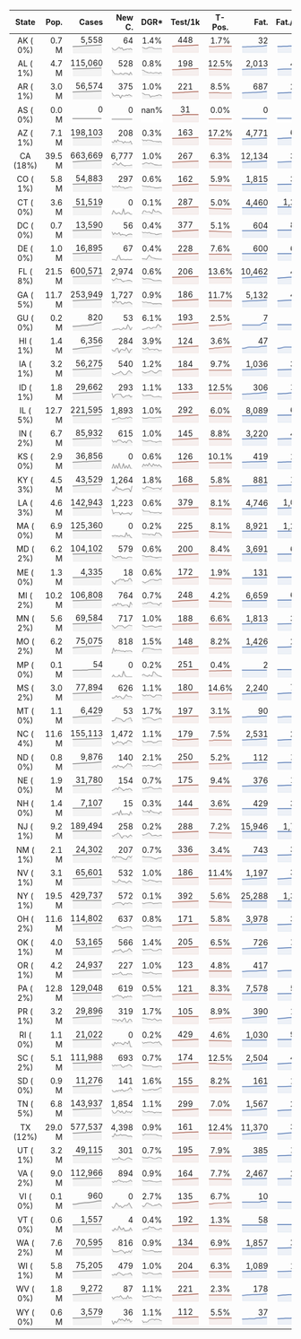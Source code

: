 
<!-- Building Table Time:  2020-08-24T13:43:39.493208 -->


| State | Pop. | Cases | New C. | DGR* | Test/1k | T-Pos. | Fat. | Fat./1M  | CFR* |  GF* | GF-14day | Dbl.Days | CDD |  
| :---: | ---: | ---: | ---: | :---: | :---: | :---: | ---: | ---:  | :---: |  :---: | :---: | :---: | ---: |  
| AK ( 0%)  | 0.7 M  | 5,558 <br><img src="/assets/images/covid/sparklines/AK_img_positive_20200824_1598291019.png"> | 64 <br><img src="/assets/images/covid/sparklines/AK_img_positiveIncrease_20200824_1598291019.png"> | 1.4% <br><img src="/assets/images/covid/sparklines/AK_img_dgr_4_20200824_1598291019.png"> | 448 <br><img src="/assets/images/covid/sparklines/AK_img_total_test_per_1k_20200824_1598291019.png"> | 1.7% <br><img src="/assets/images/covid/sparklines/AK_img_test_positivity_20200824_1598291019.png"> | 32 <br><img src="/assets/images/covid/sparklines/AK_img_death_20200824_1598291020.png"> | 44 <br><img src="/assets/images/covid/sparklines/AK_img_death_20200824_1598291020.png">  | 0.6% <br><img src="/assets/images/covid/sparklines/AK_img_cfr_4_20200824_1598291020.png"> |  0.9 <br><img src="/assets/images/covid/sparklines/AK_img_gfac_4_20200824_1598291020.png"> | 14.6 <br><img src="/assets/images/covid/sparklines/AK_img_gfac_14sum_20200824_1598291020.png"> | 50 <br><img src="/assets/images/covid/sparklines/AK_img_doubling_days_20200824_1598291020.png"> | 1   |  
| AL ( 1%)  | 4.7 M  | 115,060 <br><img src="/assets/images/covid/sparklines/AL_img_positive_20200824_1598291020.png"> | 528 <br><img src="/assets/images/covid/sparklines/AL_img_positiveIncrease_20200824_1598291021.png"> | 0.8% <br><img src="/assets/images/covid/sparklines/AL_img_dgr_4_20200824_1598291021.png"> | 198 <br><img src="/assets/images/covid/sparklines/AL_img_total_test_per_1k_20200824_1598291021.png"> | 12.5% <br><img src="/assets/images/covid/sparklines/AL_img_test_positivity_20200824_1598291021.png"> | 2,013 <br><img src="/assets/images/covid/sparklines/AL_img_death_20200824_1598291021.png"> | 433 <br><img src="/assets/images/covid/sparklines/AL_img_death_20200824_1598291021.png">  | 1.8% <br><img src="/assets/images/covid/sparklines/AL_img_cfr_4_20200824_1598291022.png"> |  1.7 <br><img src="/assets/images/covid/sparklines/AL_img_gfac_4_20200824_1598291021.png"> | 35.8 <br><img src="/assets/images/covid/sparklines/AL_img_gfac_14sum_20200824_1598291021.png"> | 86 <br><img src="/assets/images/covid/sparklines/AL_img_doubling_days_20200824_1598291021.png"> | 1   |  
| AR ( 1%)  | 3.0 M  | 56,574 <br><img src="/assets/images/covid/sparklines/AR_img_positive_20200824_1598291022.png"> | 375 <br><img src="/assets/images/covid/sparklines/AR_img_positiveIncrease_20200824_1598291022.png"> | 1.0% <br><img src="/assets/images/covid/sparklines/AR_img_dgr_4_20200824_1598291022.png"> | 221 <br><img src="/assets/images/covid/sparklines/AR_img_total_test_per_1k_20200824_1598291022.png"> | 8.5% <br><img src="/assets/images/covid/sparklines/AR_img_test_positivity_20200824_1598291022.png"> | 687 <br><img src="/assets/images/covid/sparklines/AR_img_death_20200824_1598291023.png"> | 228 <br><img src="/assets/images/covid/sparklines/AR_img_death_20200824_1598291023.png">  | 1.2% <br><img src="/assets/images/covid/sparklines/AR_img_cfr_4_20200824_1598291023.png"> |  0.8 <br><img src="/assets/images/covid/sparklines/AR_img_gfac_4_20200824_1598291023.png"> | 9.2 <br><img src="/assets/images/covid/sparklines/AR_img_gfac_14sum_20200824_1598291023.png"> | 73 <br><img src="/assets/images/covid/sparklines/AR_img_doubling_days_20200824_1598291023.png"> | 2   |  
| AS ( 0%)  | 0.0 M  | 0 <br><img src="/assets/images/covid/sparklines/AS_img_positive_20200824_1598291023.png"> | 0 <br><img src="/assets/images/covid/sparklines/AS_img_positiveIncrease_20200824_1598291024.png"> | nan% <br><img src="/assets/images/covid/sparklines/AS_img_dgr_4_20200824_1598291024.png"> | 31 <br><img src="/assets/images/covid/sparklines/AS_img_total_test_per_1k_20200824_1598291024.png"> | 0.0% <br><img src="/assets/images/covid/sparklines/AS_img_test_positivity_20200824_1598291024.png"> | 0 <br><img src="/assets/images/covid/sparklines/AS_img_death_20200824_1598291024.png"> | 0 <br><img src="/assets/images/covid/sparklines/AS_img_death_20200824_1598291024.png">  | 0.0% <br><img src="/assets/images/covid/sparklines/AS_img_cfr_4_20200824_1598291025.png"> |  nan <br><img src="/assets/images/covid/sparklines/AS_img_gfac_4_20200824_1598291024.png"> | nan <br><img src="/assets/images/covid/sparklines/AS_img_gfac_14sum_20200824_1598291024.png"> | nan <br><img src="/assets/images/covid/sparklines/AS_img_doubling_days_20200824_1598291025.png"> | 146   |  
| AZ ( 1%)  | 7.1 M  | 198,103 <br><img src="/assets/images/covid/sparklines/AZ_img_positive_20200824_1598291025.png"> | 208 <br><img src="/assets/images/covid/sparklines/AZ_img_positiveIncrease_20200824_1598291025.png"> | 0.3% <br><img src="/assets/images/covid/sparklines/AZ_img_dgr_4_20200824_1598291025.png"> | 163 <br><img src="/assets/images/covid/sparklines/AZ_img_total_test_per_1k_20200824_1598291025.png"> | 17.2% <br><img src="/assets/images/covid/sparklines/AZ_img_test_positivity_20200824_1598291025.png"> | 4,771 <br><img src="/assets/images/covid/sparklines/AZ_img_death_20200824_1598291026.png"> | 674 <br><img src="/assets/images/covid/sparklines/AZ_img_death_20200824_1598291026.png">  | 2.4% <br><img src="/assets/images/covid/sparklines/AZ_img_cfr_4_20200824_1598291026.png"> |  0.8 <br><img src="/assets/images/covid/sparklines/AZ_img_gfac_4_20200824_1598291026.png"> | 14.9 <br><img src="/assets/images/covid/sparklines/AZ_img_gfac_14sum_20200824_1598291026.png"> | 238 <br><img src="/assets/images/covid/sparklines/AZ_img_doubling_days_20200824_1598291026.png"> | 1   |  
| CA (18%)  | 39.5 M  | 663,669 <br><img src="/assets/images/covid/sparklines/CA_img_positive_20200824_1598291027.png"> | 6,777 <br><img src="/assets/images/covid/sparklines/CA_img_positiveIncrease_20200824_1598291027.png"> | 1.0% <br><img src="/assets/images/covid/sparklines/CA_img_dgr_4_20200824_1598291027.png"> | 267 <br><img src="/assets/images/covid/sparklines/CA_img_total_test_per_1k_20200824_1598291027.png"> | 6.3% <br><img src="/assets/images/covid/sparklines/CA_img_test_positivity_20200824_1598291027.png"> | 12,134 <br><img src="/assets/images/covid/sparklines/CA_img_death_20200824_1598291027.png"> | 307 <br><img src="/assets/images/covid/sparklines/CA_img_death_20200824_1598291027.png">  | 1.8% <br><img src="/assets/images/covid/sparklines/CA_img_cfr_4_20200824_1598291028.png"> |  1.0 <br><img src="/assets/images/covid/sparklines/CA_img_gfac_4_20200824_1598291028.png"> | 14.5 <br><img src="/assets/images/covid/sparklines/CA_img_gfac_14sum_20200824_1598291028.png"> | 70 <br><img src="/assets/images/covid/sparklines/CA_img_doubling_days_20200824_1598291028.png"> | 0   |  
| CO ( 1%)  | 5.8 M  | 54,883 <br><img src="/assets/images/covid/sparklines/CO_img_positive_20200824_1598291028.png"> | 297 <br><img src="/assets/images/covid/sparklines/CO_img_positiveIncrease_20200824_1598291028.png"> | 0.6% <br><img src="/assets/images/covid/sparklines/CO_img_dgr_4_20200824_1598291029.png"> | 162 <br><img src="/assets/images/covid/sparklines/CO_img_total_test_per_1k_20200824_1598291029.png"> | 5.9% <br><img src="/assets/images/covid/sparklines/CO_img_test_positivity_20200824_1598291029.png"> | 1,815 <br><img src="/assets/images/covid/sparklines/CO_img_death_20200824_1598291029.png"> | 315 <br><img src="/assets/images/covid/sparklines/CO_img_death_20200824_1598291029.png">  | 3.3% <br><img src="/assets/images/covid/sparklines/CO_img_cfr_4_20200824_1598291030.png"> |  1.0 <br><img src="/assets/images/covid/sparklines/CO_img_gfac_4_20200824_1598291029.png"> | 14.1 <br><img src="/assets/images/covid/sparklines/CO_img_gfac_14sum_20200824_1598291029.png"> | 121 <br><img src="/assets/images/covid/sparklines/CO_img_doubling_days_20200824_1598291030.png"> | 1   |  
| CT ( 0%)  | 3.6 M  | 51,519 <br><img src="/assets/images/covid/sparklines/CT_img_positive_20200824_1598291030.png"> | 0 <br><img src="/assets/images/covid/sparklines/CT_img_positiveIncrease_20200824_1598291030.png"> | 0.1% <br><img src="/assets/images/covid/sparklines/CT_img_dgr_4_20200824_1598291030.png"> | 287 <br><img src="/assets/images/covid/sparklines/CT_img_total_test_per_1k_20200824_1598291030.png"> | 5.0% <br><img src="/assets/images/covid/sparklines/CT_img_test_positivity_20200824_1598291031.png"> | 4,460 <br><img src="/assets/images/covid/sparklines/CT_img_death_20200824_1598291031.png"> | 1,251 <br><img src="/assets/images/covid/sparklines/CT_img_death_20200824_1598291031.png">  | 8.7% <br><img src="/assets/images/covid/sparklines/CT_img_cfr_4_20200824_1598291031.png"> |  0.1 <br><img src="/assets/images/covid/sparklines/CT_img_gfac_4_20200824_1598291031.png"> | 6.7 <br><img src="/assets/images/covid/sparklines/CT_img_gfac_14sum_20200824_1598291031.png"> | 1,069 <br><img src="/assets/images/covid/sparklines/CT_img_doubling_days_20200824_1598291031.png"> | 3   |  
| DC ( 0%)  | 0.7 M  | 13,590 <br><img src="/assets/images/covid/sparklines/DC_img_positive_20200824_1598291032.png"> | 56 <br><img src="/assets/images/covid/sparklines/DC_img_positiveIncrease_20200824_1598291032.png"> | 0.4% <br><img src="/assets/images/covid/sparklines/DC_img_dgr_4_20200824_1598291032.png"> | 377 <br><img src="/assets/images/covid/sparklines/DC_img_total_test_per_1k_20200824_1598291032.png"> | 5.1% <br><img src="/assets/images/covid/sparklines/DC_img_test_positivity_20200824_1598291032.png"> | 604 <br><img src="/assets/images/covid/sparklines/DC_img_death_20200824_1598291032.png"> | 856 <br><img src="/assets/images/covid/sparklines/DC_img_death_20200824_1598291032.png">  | 4.5% <br><img src="/assets/images/covid/sparklines/DC_img_cfr_4_20200824_1598291033.png"> |  1.0 <br><img src="/assets/images/covid/sparklines/DC_img_gfac_4_20200824_1598291032.png"> | 15.0 <br><img src="/assets/images/covid/sparklines/DC_img_gfac_14sum_20200824_1598291033.png"> | 163 <br><img src="/assets/images/covid/sparklines/DC_img_doubling_days_20200824_1598291033.png"> | 1   |  
| DE ( 0%)  | 1.0 M  | 16,895 <br><img src="/assets/images/covid/sparklines/DE_img_positive_20200824_1598291033.png"> | 67 <br><img src="/assets/images/covid/sparklines/DE_img_positiveIncrease_20200824_1598291033.png"> | 0.4% <br><img src="/assets/images/covid/sparklines/DE_img_dgr_4_20200824_1598291033.png"> | 228 <br><img src="/assets/images/covid/sparklines/DE_img_total_test_per_1k_20200824_1598291034.png"> | 7.6% <br><img src="/assets/images/covid/sparklines/DE_img_test_positivity_20200824_1598291034.png"> | 600 <br><img src="/assets/images/covid/sparklines/DE_img_death_20200824_1598291034.png"> | 616 <br><img src="/assets/images/covid/sparklines/DE_img_death_20200824_1598291034.png">  | 3.6% <br><img src="/assets/images/covid/sparklines/DE_img_cfr_4_20200824_1598291035.png"> |  1.1 <br><img src="/assets/images/covid/sparklines/DE_img_gfac_4_20200824_1598291034.png"> | 12.7 <br><img src="/assets/images/covid/sparklines/DE_img_gfac_14sum_20200824_1598291034.png"> | 181 <br><img src="/assets/images/covid/sparklines/DE_img_doubling_days_20200824_1598291034.png"> | 0   |  
| FL ( 8%)  | 21.5 M  | 600,571 <br><img src="/assets/images/covid/sparklines/FL_img_positive_20200824_1598291035.png"> | 2,974 <br><img src="/assets/images/covid/sparklines/FL_img_positiveIncrease_20200824_1598291035.png"> | 0.6% <br><img src="/assets/images/covid/sparklines/FL_img_dgr_4_20200824_1598291035.png"> | 206 <br><img src="/assets/images/covid/sparklines/FL_img_total_test_per_1k_20200824_1598291035.png"> | 13.6% <br><img src="/assets/images/covid/sparklines/FL_img_test_positivity_20200824_1598291035.png"> | 10,462 <br><img src="/assets/images/covid/sparklines/FL_img_death_20200824_1598291035.png"> | 487 <br><img src="/assets/images/covid/sparklines/FL_img_death_20200824_1598291035.png">  | 1.7% <br><img src="/assets/images/covid/sparklines/FL_img_cfr_4_20200824_1598291036.png"> |  0.9 <br><img src="/assets/images/covid/sparklines/FL_img_gfac_4_20200824_1598291035.png"> | 13.9 <br><img src="/assets/images/covid/sparklines/FL_img_gfac_14sum_20200824_1598291036.png"> | 107 <br><img src="/assets/images/covid/sparklines/FL_img_doubling_days_20200824_1598291036.png"> | 2   |  
| GA ( 5%)  | 11.7 M  | 253,949 <br><img src="/assets/images/covid/sparklines/GA_img_positive_20200824_1598291036.png"> | 1,727 <br><img src="/assets/images/covid/sparklines/GA_img_positiveIncrease_20200824_1598291037.png"> | 0.9% <br><img src="/assets/images/covid/sparklines/GA_img_dgr_4_20200824_1598291037.png"> | 186 <br><img src="/assets/images/covid/sparklines/GA_img_total_test_per_1k_20200824_1598291037.png"> | 11.7% <br><img src="/assets/images/covid/sparklines/GA_img_test_positivity_20200824_1598291037.png"> | 5,132 <br><img src="/assets/images/covid/sparklines/GA_img_death_20200824_1598291037.png"> | 439 <br><img src="/assets/images/covid/sparklines/GA_img_death_20200824_1598291037.png">  | 2.0% <br><img src="/assets/images/covid/sparklines/GA_img_cfr_4_20200824_1598291038.png"> |  0.9 <br><img src="/assets/images/covid/sparklines/GA_img_gfac_4_20200824_1598291037.png"> | 14.1 <br><img src="/assets/images/covid/sparklines/GA_img_gfac_14sum_20200824_1598291037.png"> | 75 <br><img src="/assets/images/covid/sparklines/GA_img_doubling_days_20200824_1598291038.png"> | 2   |  
| GU ( 0%)  | 0.2 M  | 820 <br><img src="/assets/images/covid/sparklines/GU_img_positive_20200824_1598291038.png"> | 53 <br><img src="/assets/images/covid/sparklines/GU_img_positiveIncrease_20200824_1598291038.png"> | 6.1% <br><img src="/assets/images/covid/sparklines/GU_img_dgr_4_20200824_1598291038.png"> | 193 <br><img src="/assets/images/covid/sparklines/GU_img_total_test_per_1k_20200824_1598291038.png"> | 2.5% <br><img src="/assets/images/covid/sparklines/GU_img_test_positivity_20200824_1598291039.png"> | 7 <br><img src="/assets/images/covid/sparklines/GU_img_death_20200824_1598291039.png"> | 42 <br><img src="/assets/images/covid/sparklines/GU_img_death_20200824_1598291039.png">  | 0.9% <br><img src="/assets/images/covid/sparklines/GU_img_cfr_4_20200824_1598291039.png"> |  1.1 <br><img src="/assets/images/covid/sparklines/GU_img_gfac_4_20200824_1598291039.png"> | 19.4 <br><img src="/assets/images/covid/sparklines/GU_img_gfac_14sum_20200824_1598291039.png"> | 11 <br><img src="/assets/images/covid/sparklines/GU_img_doubling_days_20200824_1598291039.png"> | 0   |  
| HI ( 1%)  | 1.4 M  | 6,356 <br><img src="/assets/images/covid/sparklines/HI_img_positive_20200824_1598291040.png"> | 284 <br><img src="/assets/images/covid/sparklines/HI_img_positiveIncrease_20200824_1598291040.png"> | 3.9% <br><img src="/assets/images/covid/sparklines/HI_img_dgr_4_20200824_1598291040.png"> | 124 <br><img src="/assets/images/covid/sparklines/HI_img_total_test_per_1k_20200824_1598291040.png"> | 3.6% <br><img src="/assets/images/covid/sparklines/HI_img_test_positivity_20200824_1598291040.png"> | 47 <br><img src="/assets/images/covid/sparklines/HI_img_death_20200824_1598291040.png"> | 33 <br><img src="/assets/images/covid/sparklines/HI_img_death_20200824_1598291040.png">  | 0.8% <br><img src="/assets/images/covid/sparklines/HI_img_cfr_4_20200824_1598291041.png"> |  1.0 <br><img src="/assets/images/covid/sparklines/HI_img_gfac_4_20200824_1598291040.png"> | 14.0 <br><img src="/assets/images/covid/sparklines/HI_img_gfac_14sum_20200824_1598291041.png"> | 18 <br><img src="/assets/images/covid/sparklines/HI_img_doubling_days_20200824_1598291041.png"> | 0   |  
| IA ( 1%)  | 3.2 M  | 56,275 <br><img src="/assets/images/covid/sparklines/IA_img_positive_20200824_1598291041.png"> | 540 <br><img src="/assets/images/covid/sparklines/IA_img_positiveIncrease_20200824_1598291041.png"> | 1.2% <br><img src="/assets/images/covid/sparklines/IA_img_dgr_4_20200824_1598291041.png"> | 184 <br><img src="/assets/images/covid/sparklines/IA_img_total_test_per_1k_20200824_1598291041.png"> | 9.7% <br><img src="/assets/images/covid/sparklines/IA_img_test_positivity_20200824_1598291042.png"> | 1,036 <br><img src="/assets/images/covid/sparklines/IA_img_death_20200824_1598291042.png"> | 328 <br><img src="/assets/images/covid/sparklines/IA_img_death_20200824_1598291042.png">  | 1.9% <br><img src="/assets/images/covid/sparklines/IA_img_cfr_4_20200824_1598291043.png"> |  1.0 <br><img src="/assets/images/covid/sparklines/IA_img_gfac_4_20200824_1598291042.png"> | 15.6 <br><img src="/assets/images/covid/sparklines/IA_img_gfac_14sum_20200824_1598291042.png"> | 59 <br><img src="/assets/images/covid/sparklines/IA_img_doubling_days_20200824_1598291042.png"> | 2   |  
| ID ( 1%)  | 1.8 M  | 29,662 <br><img src="/assets/images/covid/sparklines/ID_img_positive_20200824_1598291043.png"> | 293 <br><img src="/assets/images/covid/sparklines/ID_img_positiveIncrease_20200824_1598291043.png"> | 1.1% <br><img src="/assets/images/covid/sparklines/ID_img_dgr_4_20200824_1598291043.png"> | 133 <br><img src="/assets/images/covid/sparklines/ID_img_total_test_per_1k_20200824_1598291043.png"> | 12.5% <br><img src="/assets/images/covid/sparklines/ID_img_test_positivity_20200824_1598291043.png"> | 306 <br><img src="/assets/images/covid/sparklines/ID_img_death_20200824_1598291043.png"> | 171 <br><img src="/assets/images/covid/sparklines/ID_img_death_20200824_1598291043.png">  | 1.0% <br><img src="/assets/images/covid/sparklines/ID_img_cfr_4_20200824_1598291044.png"> |  1.0 <br><img src="/assets/images/covid/sparklines/ID_img_gfac_4_20200824_1598291044.png"> | 15.0 <br><img src="/assets/images/covid/sparklines/ID_img_gfac_14sum_20200824_1598291044.png"> | 64 <br><img src="/assets/images/covid/sparklines/ID_img_doubling_days_20200824_1598291044.png"> | 0   |  
| IL ( 5%)  | 12.7 M  | 221,595 <br><img src="/assets/images/covid/sparklines/IL_img_positive_20200824_1598291044.png"> | 1,893 <br><img src="/assets/images/covid/sparklines/IL_img_positiveIncrease_20200824_1598291044.png"> | 1.0% <br><img src="/assets/images/covid/sparklines/IL_img_dgr_4_20200824_1598291044.png"> | 292 <br><img src="/assets/images/covid/sparklines/IL_img_total_test_per_1k_20200824_1598291045.png"> | 6.0% <br><img src="/assets/images/covid/sparklines/IL_img_test_positivity_20200824_1598291045.png"> | 8,089 <br><img src="/assets/images/covid/sparklines/IL_img_death_20200824_1598291045.png"> | 638 <br><img src="/assets/images/covid/sparklines/IL_img_death_20200824_1598291045.png">  | 3.7% <br><img src="/assets/images/covid/sparklines/IL_img_cfr_4_20200824_1598291046.png"> |  1.0 <br><img src="/assets/images/covid/sparklines/IL_img_gfac_4_20200824_1598291045.png"> | 14.4 <br><img src="/assets/images/covid/sparklines/IL_img_gfac_14sum_20200824_1598291045.png"> | 73 <br><img src="/assets/images/covid/sparklines/IL_img_doubling_days_20200824_1598291045.png"> | 1   |  
| IN ( 2%)  | 6.7 M  | 85,932 <br><img src="/assets/images/covid/sparklines/IN_img_positive_20200824_1598291046.png"> | 615 <br><img src="/assets/images/covid/sparklines/IN_img_positiveIncrease_20200824_1598291046.png"> | 1.0% <br><img src="/assets/images/covid/sparklines/IN_img_dgr_4_20200824_1598291046.png"> | 145 <br><img src="/assets/images/covid/sparklines/IN_img_total_test_per_1k_20200824_1598291046.png"> | 8.8% <br><img src="/assets/images/covid/sparklines/IN_img_test_positivity_20200824_1598291046.png"> | 3,220 <br><img src="/assets/images/covid/sparklines/IN_img_death_20200824_1598291046.png"> | 478 <br><img src="/assets/images/covid/sparklines/IN_img_death_20200824_1598291046.png">  | 3.8% <br><img src="/assets/images/covid/sparklines/IN_img_cfr_4_20200824_1598291047.png"> |  0.9 <br><img src="/assets/images/covid/sparklines/IN_img_gfac_4_20200824_1598291046.png"> | 14.6 <br><img src="/assets/images/covid/sparklines/IN_img_gfac_14sum_20200824_1598291047.png"> | 72 <br><img src="/assets/images/covid/sparklines/IN_img_doubling_days_20200824_1598291047.png"> | 2   |  
| KS ( 0%)  | 2.9 M  | 36,856 <br><img src="/assets/images/covid/sparklines/KS_img_positive_20200824_1598291047.png"> | 0 <br><img src="/assets/images/covid/sparklines/KS_img_positiveIncrease_20200824_1598291048.png"> | 0.6% <br><img src="/assets/images/covid/sparklines/KS_img_dgr_4_20200824_1598291048.png"> | 126 <br><img src="/assets/images/covid/sparklines/KS_img_total_test_per_1k_20200824_1598291048.png"> | 10.1% <br><img src="/assets/images/covid/sparklines/KS_img_test_positivity_20200824_1598291048.png"> | 419 <br><img src="/assets/images/covid/sparklines/KS_img_death_20200824_1598291048.png"> | 144 <br><img src="/assets/images/covid/sparklines/KS_img_death_20200824_1598291048.png">  | 1.1% <br><img src="/assets/images/covid/sparklines/KS_img_cfr_4_20200824_1598291049.png"> |  0.0 <br><img src="/assets/images/covid/sparklines/KS_img_gfac_4_20200824_1598291048.png"> | -0.0 <br><img src="/assets/images/covid/sparklines/KS_img_gfac_14sum_20200824_1598291048.png"> | 118 <br><img src="/assets/images/covid/sparklines/KS_img_doubling_days_20200824_1598291049.png"> | 2   |  
| KY ( 3%)  | 4.5 M  | 43,529 <br><img src="/assets/images/covid/sparklines/KY_img_positive_20200824_1598291049.png"> | 1,264 <br><img src="/assets/images/covid/sparklines/KY_img_positiveIncrease_20200824_1598291049.png"> | 1.8% <br><img src="/assets/images/covid/sparklines/KY_img_dgr_4_20200824_1598291049.png"> | 168 <br><img src="/assets/images/covid/sparklines/KY_img_total_test_per_1k_20200824_1598291049.png"> | 5.8% <br><img src="/assets/images/covid/sparklines/KY_img_test_positivity_20200824_1598291049.png"> | 881 <br><img src="/assets/images/covid/sparklines/KY_img_death_20200824_1598291050.png"> | 197 <br><img src="/assets/images/covid/sparklines/KY_img_death_20200824_1598291050.png">  | 2.0% <br><img src="/assets/images/covid/sparklines/KY_img_cfr_4_20200824_1598291050.png"> |  0.6 <br><img src="/assets/images/covid/sparklines/KY_img_gfac_4_20200824_1598291050.png"> | 14.6 <br><img src="/assets/images/covid/sparklines/KY_img_gfac_14sum_20200824_1598291050.png"> | 40 <br><img src="/assets/images/covid/sparklines/KY_img_doubling_days_20200824_1598291050.png"> | 0   |  
| LA ( 3%)  | 4.6 M  | 142,943 <br><img src="/assets/images/covid/sparklines/LA_img_positive_20200824_1598291050.png"> | 1,223 <br><img src="/assets/images/covid/sparklines/LA_img_positiveIncrease_20200824_1598291051.png"> | 0.6% <br><img src="/assets/images/covid/sparklines/LA_img_dgr_4_20200824_1598291051.png"> | 379 <br><img src="/assets/images/covid/sparklines/LA_img_total_test_per_1k_20200824_1598291051.png"> | 8.1% <br><img src="/assets/images/covid/sparklines/LA_img_test_positivity_20200824_1598291051.png"> | 4,746 <br><img src="/assets/images/covid/sparklines/LA_img_death_20200824_1598291051.png"> | 1,021 <br><img src="/assets/images/covid/sparklines/LA_img_death_20200824_1598291051.png">  | 3.3% <br><img src="/assets/images/covid/sparklines/LA_img_cfr_4_20200824_1598291052.png"> |  0.6 <br><img src="/assets/images/covid/sparklines/LA_img_gfac_4_20200824_1598291051.png"> | 11.9 <br><img src="/assets/images/covid/sparklines/LA_img_gfac_14sum_20200824_1598291051.png"> | 123 <br><img src="/assets/images/covid/sparklines/LA_img_doubling_days_20200824_1598291052.png"> | 0   |  
| MA ( 0%)  | 6.9 M  | 125,360 <br><img src="/assets/images/covid/sparklines/MA_img_positive_20200824_1598291052.png"> | 0 <br><img src="/assets/images/covid/sparklines/MA_img_positiveIncrease_20200824_1598291052.png"> | 0.2% <br><img src="/assets/images/covid/sparklines/MA_img_dgr_4_20200824_1598291052.png"> | 225 <br><img src="/assets/images/covid/sparklines/MA_img_total_test_per_1k_20200824_1598291052.png"> | 8.1% <br><img src="/assets/images/covid/sparklines/MA_img_test_positivity_20200824_1598291052.png"> | 8,921 <br><img src="/assets/images/covid/sparklines/MA_img_death_20200824_1598291052.png"> | 1,294 <br><img src="/assets/images/covid/sparklines/MA_img_death_20200824_1598291052.png">  | 7.1% <br><img src="/assets/images/covid/sparklines/MA_img_cfr_4_20200824_1598291053.png"> |  0.6 <br><img src="/assets/images/covid/sparklines/MA_img_gfac_4_20200824_1598291053.png"> | 16.4 <br><img src="/assets/images/covid/sparklines/MA_img_gfac_14sum_20200824_1598291053.png"> | 447 <br><img src="/assets/images/covid/sparklines/MA_img_doubling_days_20200824_1598291053.png"> | 2   |  
| MD ( 2%)  | 6.2 M  | 104,102 <br><img src="/assets/images/covid/sparklines/MD_img_positive_20200824_1598291053.png"> | 579 <br><img src="/assets/images/covid/sparklines/MD_img_positiveIncrease_20200824_1598291054.png"> | 0.6% <br><img src="/assets/images/covid/sparklines/MD_img_dgr_4_20200824_1598291054.png"> | 200 <br><img src="/assets/images/covid/sparklines/MD_img_total_test_per_1k_20200824_1598291054.png"> | 8.4% <br><img src="/assets/images/covid/sparklines/MD_img_test_positivity_20200824_1598291054.png"> | 3,691 <br><img src="/assets/images/covid/sparklines/MD_img_death_20200824_1598291054.png"> | 600 <br><img src="/assets/images/covid/sparklines/MD_img_death_20200824_1598291054.png">  | 3.6% <br><img src="/assets/images/covid/sparklines/MD_img_cfr_4_20200824_1598291055.png"> |  1.0 <br><img src="/assets/images/covid/sparklines/MD_img_gfac_4_20200824_1598291054.png"> | 14.0 <br><img src="/assets/images/covid/sparklines/MD_img_gfac_14sum_20200824_1598291054.png"> | 120 <br><img src="/assets/images/covid/sparklines/MD_img_doubling_days_20200824_1598291055.png"> | 2   |  
| ME ( 0%)  | 1.3 M  | 4,335 <br><img src="/assets/images/covid/sparklines/ME_img_positive_20200824_1598291055.png"> | 18 <br><img src="/assets/images/covid/sparklines/ME_img_positiveIncrease_20200824_1598291055.png"> | 0.6% <br><img src="/assets/images/covid/sparklines/ME_img_dgr_4_20200824_1598291055.png"> | 172 <br><img src="/assets/images/covid/sparklines/ME_img_total_test_per_1k_20200824_1598291055.png"> | 1.9% <br><img src="/assets/images/covid/sparklines/ME_img_test_positivity_20200824_1598291056.png"> | 131 <br><img src="/assets/images/covid/sparklines/ME_img_death_20200824_1598291056.png"> | 97 <br><img src="/assets/images/covid/sparklines/ME_img_death_20200824_1598291056.png">  | 3.0% <br><img src="/assets/images/covid/sparklines/ME_img_cfr_4_20200824_1598291056.png"> |  0.9 <br><img src="/assets/images/covid/sparklines/ME_img_gfac_4_20200824_1598291056.png"> | 32.8 <br><img src="/assets/images/covid/sparklines/ME_img_gfac_14sum_20200824_1598291056.png"> | 124 <br><img src="/assets/images/covid/sparklines/ME_img_doubling_days_20200824_1598291056.png"> | 1   |  
| MI ( 2%)  | 10.2 M  | 106,808 <br><img src="/assets/images/covid/sparklines/MI_img_positive_20200824_1598291057.png"> | 764 <br><img src="/assets/images/covid/sparklines/MI_img_positiveIncrease_20200824_1598291057.png"> | 0.7% <br><img src="/assets/images/covid/sparklines/MI_img_dgr_4_20200824_1598291057.png"> | 248 <br><img src="/assets/images/covid/sparklines/MI_img_total_test_per_1k_20200824_1598291057.png"> | 4.2% <br><img src="/assets/images/covid/sparklines/MI_img_test_positivity_20200824_1598291057.png"> | 6,659 <br><img src="/assets/images/covid/sparklines/MI_img_death_20200824_1598291057.png"> | 653 <br><img src="/assets/images/covid/sparklines/MI_img_death_20200824_1598291057.png">  | 6.3% <br><img src="/assets/images/covid/sparklines/MI_img_cfr_4_20200824_1598291058.png"> |  0.6 <br><img src="/assets/images/covid/sparklines/MI_img_gfac_4_20200824_1598291057.png"> | 13.8 <br><img src="/assets/images/covid/sparklines/MI_img_gfac_14sum_20200824_1598291058.png"> | 93 <br><img src="/assets/images/covid/sparklines/MI_img_doubling_days_20200824_1598291058.png"> | 1   |  
| MN ( 2%)  | 5.6 M  | 69,584 <br><img src="/assets/images/covid/sparklines/MN_img_positive_20200824_1598291058.png"> | 717 <br><img src="/assets/images/covid/sparklines/MN_img_positiveIncrease_20200824_1598291058.png"> | 1.0% <br><img src="/assets/images/covid/sparklines/MN_img_dgr_4_20200824_1598291058.png"> | 188 <br><img src="/assets/images/covid/sparklines/MN_img_total_test_per_1k_20200824_1598291058.png"> | 6.6% <br><img src="/assets/images/covid/sparklines/MN_img_test_positivity_20200824_1598291059.png"> | 1,813 <br><img src="/assets/images/covid/sparklines/MN_img_death_20200824_1598291059.png"> | 321 <br><img src="/assets/images/covid/sparklines/MN_img_death_20200824_1598291059.png">  | 2.6% <br><img src="/assets/images/covid/sparklines/MN_img_cfr_4_20200824_1598291059.png"> |  1.0 <br><img src="/assets/images/covid/sparklines/MN_img_gfac_4_20200824_1598291059.png"> | 14.7 <br><img src="/assets/images/covid/sparklines/MN_img_gfac_14sum_20200824_1598291059.png"> | 66 <br><img src="/assets/images/covid/sparklines/MN_img_doubling_days_20200824_1598291059.png"> | 2   |  
| MO ( 2%)  | 6.2 M  | 75,075 <br><img src="/assets/images/covid/sparklines/MO_img_positive_20200824_1598291060.png"> | 818 <br><img src="/assets/images/covid/sparklines/MO_img_positiveIncrease_20200824_1598291060.png"> | 1.5% <br><img src="/assets/images/covid/sparklines/MO_img_dgr_4_20200824_1598291060.png"> | 148 <br><img src="/assets/images/covid/sparklines/MO_img_total_test_per_1k_20200824_1598291060.png"> | 8.2% <br><img src="/assets/images/covid/sparklines/MO_img_test_positivity_20200824_1598291060.png"> | 1,426 <br><img src="/assets/images/covid/sparklines/MO_img_death_20200824_1598291060.png"> | 230 <br><img src="/assets/images/covid/sparklines/MO_img_death_20200824_1598291060.png">  | 1.9% <br><img src="/assets/images/covid/sparklines/MO_img_cfr_4_20200824_1598291062.png"> |  0.9 <br><img src="/assets/images/covid/sparklines/MO_img_gfac_4_20200824_1598291060.png"> | 13.0 <br><img src="/assets/images/covid/sparklines/MO_img_gfac_14sum_20200824_1598291061.png"> | 48 <br><img src="/assets/images/covid/sparklines/MO_img_doubling_days_20200824_1598291061.png"> | 1   |  
| MP ( 0%)  | 0.1 M  | 54 <br><img src="/assets/images/covid/sparklines/MP_img_positive_20200824_1598291062.png"> | 0 <br><img src="/assets/images/covid/sparklines/MP_img_positiveIncrease_20200824_1598291062.png"> | 0.2% <br><img src="/assets/images/covid/sparklines/MP_img_dgr_4_20200824_1598291062.png"> | 251 <br><img src="/assets/images/covid/sparklines/MP_img_total_test_per_1k_20200824_1598291062.png"> | 0.4% <br><img src="/assets/images/covid/sparklines/MP_img_test_positivity_20200824_1598291062.png"> | 2 <br><img src="/assets/images/covid/sparklines/MP_img_death_20200824_1598291062.png"> | 39 <br><img src="/assets/images/covid/sparklines/MP_img_death_20200824_1598291062.png">  | 3.7% <br><img src="/assets/images/covid/sparklines/MP_img_cfr_4_20200824_1598291063.png"> |  0.1 <br><img src="/assets/images/covid/sparklines/MP_img_gfac_4_20200824_1598291062.png"> | 0.9 <br><img src="/assets/images/covid/sparklines/MP_img_gfac_14sum_20200824_1598291063.png"> | 384 <br><img src="/assets/images/covid/sparklines/MP_img_doubling_days_20200824_1598291063.png"> | 146   |  
| MS ( 2%)  | 3.0 M  | 77,894 <br><img src="/assets/images/covid/sparklines/MS_img_positive_20200824_1598291063.png"> | 626 <br><img src="/assets/images/covid/sparklines/MS_img_positiveIncrease_20200824_1598291063.png"> | 1.1% <br><img src="/assets/images/covid/sparklines/MS_img_dgr_4_20200824_1598291063.png"> | 180 <br><img src="/assets/images/covid/sparklines/MS_img_total_test_per_1k_20200824_1598291064.png"> | 14.6% <br><img src="/assets/images/covid/sparklines/MS_img_test_positivity_20200824_1598291064.png"> | 2,240 <br><img src="/assets/images/covid/sparklines/MS_img_death_20200824_1598291064.png"> | 753 <br><img src="/assets/images/covid/sparklines/MS_img_death_20200824_1598291064.png">  | 2.9% <br><img src="/assets/images/covid/sparklines/MS_img_cfr_4_20200824_1598291065.png"> |  0.9 <br><img src="/assets/images/covid/sparklines/MS_img_gfac_4_20200824_1598291064.png"> | 15.9 <br><img src="/assets/images/covid/sparklines/MS_img_gfac_14sum_20200824_1598291064.png"> | 66 <br><img src="/assets/images/covid/sparklines/MS_img_doubling_days_20200824_1598291064.png"> | 1   |  
| MT ( 0%)  | 1.1 M  | 6,429 <br><img src="/assets/images/covid/sparklines/MT_img_positive_20200824_1598291065.png"> | 53 <br><img src="/assets/images/covid/sparklines/MT_img_positiveIncrease_20200824_1598291065.png"> | 1.7% <br><img src="/assets/images/covid/sparklines/MT_img_dgr_4_20200824_1598291065.png"> | 197 <br><img src="/assets/images/covid/sparklines/MT_img_total_test_per_1k_20200824_1598291065.png"> | 3.1% <br><img src="/assets/images/covid/sparklines/MT_img_test_positivity_20200824_1598291065.png"> | 90 <br><img src="/assets/images/covid/sparklines/MT_img_death_20200824_1598291065.png"> | 84 <br><img src="/assets/images/covid/sparklines/MT_img_death_20200824_1598291065.png">  | 1.4% <br><img src="/assets/images/covid/sparklines/MT_img_cfr_4_20200824_1598291066.png"> |  0.8 <br><img src="/assets/images/covid/sparklines/MT_img_gfac_4_20200824_1598291065.png"> | 15.2 <br><img src="/assets/images/covid/sparklines/MT_img_gfac_14sum_20200824_1598291066.png"> | 42 <br><img src="/assets/images/covid/sparklines/MT_img_doubling_days_20200824_1598291066.png"> | 1   |  
| NC ( 4%)  | 11.6 M  | 155,113 <br><img src="/assets/images/covid/sparklines/NC_img_positive_20200824_1598291066.png"> | 1,472 <br><img src="/assets/images/covid/sparklines/NC_img_positiveIncrease_20200824_1598291066.png"> | 1.1% <br><img src="/assets/images/covid/sparklines/NC_img_dgr_4_20200824_1598291066.png"> | 179 <br><img src="/assets/images/covid/sparklines/NC_img_total_test_per_1k_20200824_1598291067.png"> | 7.5% <br><img src="/assets/images/covid/sparklines/NC_img_test_positivity_20200824_1598291067.png"> | 2,531 <br><img src="/assets/images/covid/sparklines/NC_img_death_20200824_1598291067.png"> | 218 <br><img src="/assets/images/covid/sparklines/NC_img_death_20200824_1598291067.png">  | 1.6% <br><img src="/assets/images/covid/sparklines/NC_img_cfr_4_20200824_1598291068.png"> |  1.0 <br><img src="/assets/images/covid/sparklines/NC_img_gfac_4_20200824_1598291067.png"> | 15.5 <br><img src="/assets/images/covid/sparklines/NC_img_gfac_14sum_20200824_1598291067.png"> | 65 <br><img src="/assets/images/covid/sparklines/NC_img_doubling_days_20200824_1598291067.png"> | 2   |  
| ND ( 0%)  | 0.8 M  | 9,876 <br><img src="/assets/images/covid/sparklines/ND_img_positive_20200824_1598291068.png"> | 140 <br><img src="/assets/images/covid/sparklines/ND_img_positiveIncrease_20200824_1598291068.png"> | 2.1% <br><img src="/assets/images/covid/sparklines/ND_img_dgr_4_20200824_1598291068.png"> | 250 <br><img src="/assets/images/covid/sparklines/ND_img_total_test_per_1k_20200824_1598291068.png"> | 5.2% <br><img src="/assets/images/covid/sparklines/ND_img_test_positivity_20200824_1598291068.png"> | 112 <br><img src="/assets/images/covid/sparklines/ND_img_death_20200824_1598291068.png"> | 147 <br><img src="/assets/images/covid/sparklines/ND_img_death_20200824_1598291068.png">  | 1.2% <br><img src="/assets/images/covid/sparklines/ND_img_cfr_4_20200824_1598291069.png"> |  0.9 <br><img src="/assets/images/covid/sparklines/ND_img_gfac_4_20200824_1598291068.png"> | 16.3 <br><img src="/assets/images/covid/sparklines/ND_img_gfac_14sum_20200824_1598291069.png"> | 33 <br><img src="/assets/images/covid/sparklines/ND_img_doubling_days_20200824_1598291069.png"> | 1   |  
| NE ( 0%)  | 1.9 M  | 31,780 <br><img src="/assets/images/covid/sparklines/NE_img_positive_20200824_1598291069.png"> | 154 <br><img src="/assets/images/covid/sparklines/NE_img_positiveIncrease_20200824_1598291069.png"> | 0.7% <br><img src="/assets/images/covid/sparklines/NE_img_dgr_4_20200824_1598291069.png"> | 175 <br><img src="/assets/images/covid/sparklines/NE_img_total_test_per_1k_20200824_1598291069.png"> | 9.4% <br><img src="/assets/images/covid/sparklines/NE_img_test_positivity_20200824_1598291069.png"> | 376 <br><img src="/assets/images/covid/sparklines/NE_img_death_20200824_1598291069.png"> | 194 <br><img src="/assets/images/covid/sparklines/NE_img_death_20200824_1598291069.png">  | 1.2% <br><img src="/assets/images/covid/sparklines/NE_img_cfr_4_20200824_1598291070.png"> |  0.9 <br><img src="/assets/images/covid/sparklines/NE_img_gfac_4_20200824_1598291070.png"> | 15.1 <br><img src="/assets/images/covid/sparklines/NE_img_gfac_14sum_20200824_1598291070.png"> | 98 <br><img src="/assets/images/covid/sparklines/NE_img_doubling_days_20200824_1598291070.png"> | 2   |  
| NH ( 0%)  | 1.4 M  | 7,107 <br><img src="/assets/images/covid/sparklines/NH_img_positive_20200824_1598291070.png"> | 15 <br><img src="/assets/images/covid/sparklines/NH_img_positiveIncrease_20200824_1598291070.png"> | 0.3% <br><img src="/assets/images/covid/sparklines/NH_img_dgr_4_20200824_1598291070.png"> | 144 <br><img src="/assets/images/covid/sparklines/NH_img_total_test_per_1k_20200824_1598291070.png"> | 3.6% <br><img src="/assets/images/covid/sparklines/NH_img_test_positivity_20200824_1598291070.png"> | 429 <br><img src="/assets/images/covid/sparklines/NH_img_death_20200824_1598291071.png"> | 316 <br><img src="/assets/images/covid/sparklines/NH_img_death_20200824_1598291071.png">  | 6.1% <br><img src="/assets/images/covid/sparklines/NH_img_cfr_4_20200824_1598291071.png"> |  0.5 <br><img src="/assets/images/covid/sparklines/NH_img_gfac_4_20200824_1598291071.png"> | 13.5 <br><img src="/assets/images/covid/sparklines/NH_img_gfac_14sum_20200824_1598291071.png"> | 249 <br><img src="/assets/images/covid/sparklines/NH_img_doubling_days_20200824_1598291071.png"> | 1   |  
| NJ ( 1%)  | 9.2 M  | 189,494 <br><img src="/assets/images/covid/sparklines/NJ_img_positive_20200824_1598291071.png"> | 258 <br><img src="/assets/images/covid/sparklines/NJ_img_positiveIncrease_20200824_1598291072.png"> | 0.2% <br><img src="/assets/images/covid/sparklines/NJ_img_dgr_4_20200824_1598291072.png"> | 288 <br><img src="/assets/images/covid/sparklines/NJ_img_total_test_per_1k_20200824_1598291072.png"> | 7.2% <br><img src="/assets/images/covid/sparklines/NJ_img_test_positivity_20200824_1598291072.png"> | 15,946 <br><img src="/assets/images/covid/sparklines/NJ_img_death_20200824_1598291072.png"> | 1,732 <br><img src="/assets/images/covid/sparklines/NJ_img_death_20200824_1598291072.png">  | 8.4% <br><img src="/assets/images/covid/sparklines/NJ_img_cfr_4_20200824_1598291073.png"> |  1.6 <br><img src="/assets/images/covid/sparklines/NJ_img_gfac_4_20200824_1598291072.png"> | 36.8 <br><img src="/assets/images/covid/sparklines/NJ_img_gfac_14sum_20200824_1598291072.png"> | 444 <br><img src="/assets/images/covid/sparklines/NJ_img_doubling_days_20200824_1598291072.png"> | 1   |  
| NM ( 1%)  | 2.1 M  | 24,302 <br><img src="/assets/images/covid/sparklines/NM_img_positive_20200824_1598291073.png"> | 207 <br><img src="/assets/images/covid/sparklines/NM_img_positiveIncrease_20200824_1598291073.png"> | 0.7% <br><img src="/assets/images/covid/sparklines/NM_img_dgr_4_20200824_1598291073.png"> | 336 <br><img src="/assets/images/covid/sparklines/NM_img_total_test_per_1k_20200824_1598291073.png"> | 3.4% <br><img src="/assets/images/covid/sparklines/NM_img_test_positivity_20200824_1598291073.png"> | 743 <br><img src="/assets/images/covid/sparklines/NM_img_death_20200824_1598291074.png"> | 354 <br><img src="/assets/images/covid/sparklines/NM_img_death_20200824_1598291074.png">  | 3.1% <br><img src="/assets/images/covid/sparklines/NM_img_cfr_4_20200824_1598291074.png"> |  1.2 <br><img src="/assets/images/covid/sparklines/NM_img_gfac_4_20200824_1598291074.png"> | 14.7 <br><img src="/assets/images/covid/sparklines/NM_img_gfac_14sum_20200824_1598291074.png"> | 95 <br><img src="/assets/images/covid/sparklines/NM_img_doubling_days_20200824_1598291074.png"> | 0   |  
| NV ( 1%)  | 3.1 M  | 65,601 <br><img src="/assets/images/covid/sparklines/NV_img_positive_20200824_1598291074.png"> | 532 <br><img src="/assets/images/covid/sparklines/NV_img_positiveIncrease_20200824_1598291074.png"> | 1.0% <br><img src="/assets/images/covid/sparklines/NV_img_dgr_4_20200824_1598291075.png"> | 186 <br><img src="/assets/images/covid/sparklines/NV_img_total_test_per_1k_20200824_1598291075.png"> | 11.4% <br><img src="/assets/images/covid/sparklines/NV_img_test_positivity_20200824_1598291075.png"> | 1,197 <br><img src="/assets/images/covid/sparklines/NV_img_death_20200824_1598291075.png"> | 389 <br><img src="/assets/images/covid/sparklines/NV_img_death_20200824_1598291075.png">  | 1.8% <br><img src="/assets/images/covid/sparklines/NV_img_cfr_4_20200824_1598291076.png"> |  1.0 <br><img src="/assets/images/covid/sparklines/NV_img_gfac_4_20200824_1598291075.png"> | 14.3 <br><img src="/assets/images/covid/sparklines/NV_img_gfac_14sum_20200824_1598291075.png"> | 73 <br><img src="/assets/images/covid/sparklines/NV_img_doubling_days_20200824_1598291075.png"> | 2   |  
| NY ( 1%)  | 19.5 M  | 429,737 <br><img src="/assets/images/covid/sparklines/NY_img_positive_20200824_1598291076.png"> | 572 <br><img src="/assets/images/covid/sparklines/NY_img_positiveIncrease_20200824_1598291076.png"> | 0.1% <br><img src="/assets/images/covid/sparklines/NY_img_dgr_4_20200824_1598291076.png"> | 392 <br><img src="/assets/images/covid/sparklines/NY_img_total_test_per_1k_20200824_1598291076.png"> | 5.6% <br><img src="/assets/images/covid/sparklines/NY_img_test_positivity_20200824_1598291076.png"> | 25,288 <br><img src="/assets/images/covid/sparklines/NY_img_death_20200824_1598291076.png"> | 1,300 <br><img src="/assets/images/covid/sparklines/NY_img_death_20200824_1598291076.png">  | 5.9% <br><img src="/assets/images/covid/sparklines/NY_img_cfr_4_20200824_1598291077.png"> |  1.0 <br><img src="/assets/images/covid/sparklines/NY_img_gfac_4_20200824_1598291076.png"> | 14.3 <br><img src="/assets/images/covid/sparklines/NY_img_gfac_14sum_20200824_1598291077.png"> | 479 <br><img src="/assets/images/covid/sparklines/NY_img_doubling_days_20200824_1598291077.png"> | 2   |  
| OH ( 2%)  | 11.6 M  | 114,802 <br><img src="/assets/images/covid/sparklines/OH_img_positive_20200824_1598291078.png"> | 637 <br><img src="/assets/images/covid/sparklines/OH_img_positiveIncrease_20200824_1598291078.png"> | 0.8% <br><img src="/assets/images/covid/sparklines/OH_img_dgr_4_20200824_1598291078.png"> | 171 <br><img src="/assets/images/covid/sparklines/OH_img_total_test_per_1k_20200824_1598291078.png"> | 5.8% <br><img src="/assets/images/covid/sparklines/OH_img_test_positivity_20200824_1598291078.png"> | 3,978 <br><img src="/assets/images/covid/sparklines/OH_img_death_20200824_1598291078.png"> | 344 <br><img src="/assets/images/covid/sparklines/OH_img_death_20200824_1598291078.png">  | 3.5% <br><img src="/assets/images/covid/sparklines/OH_img_cfr_4_20200824_1598291079.png"> |  0.9 <br><img src="/assets/images/covid/sparklines/OH_img_gfac_4_20200824_1598291079.png"> | 14.2 <br><img src="/assets/images/covid/sparklines/OH_img_gfac_14sum_20200824_1598291079.png"> | 88 <br><img src="/assets/images/covid/sparklines/OH_img_doubling_days_20200824_1598291079.png"> | 1   |  
| OK ( 1%)  | 4.0 M  | 53,165 <br><img src="/assets/images/covid/sparklines/OK_img_positive_20200824_1598291079.png"> | 566 <br><img src="/assets/images/covid/sparklines/OK_img_positiveIncrease_20200824_1598291079.png"> | 1.4% <br><img src="/assets/images/covid/sparklines/OK_img_dgr_4_20200824_1598291080.png"> | 205 <br><img src="/assets/images/covid/sparklines/OK_img_total_test_per_1k_20200824_1598291080.png"> | 6.5% <br><img src="/assets/images/covid/sparklines/OK_img_test_positivity_20200824_1598291080.png"> | 726 <br><img src="/assets/images/covid/sparklines/OK_img_death_20200824_1598291080.png"> | 183 <br><img src="/assets/images/covid/sparklines/OK_img_death_20200824_1598291080.png">  | 1.4% <br><img src="/assets/images/covid/sparklines/OK_img_cfr_4_20200824_1598291081.png"> |  0.9 <br><img src="/assets/images/covid/sparklines/OK_img_gfac_4_20200824_1598291080.png"> | 14.9 <br><img src="/assets/images/covid/sparklines/OK_img_gfac_14sum_20200824_1598291080.png"> | 49 <br><img src="/assets/images/covid/sparklines/OK_img_doubling_days_20200824_1598291080.png"> | 2   |  
| OR ( 1%)  | 4.2 M  | 24,937 <br><img src="/assets/images/covid/sparklines/OR_img_positive_20200824_1598291081.png"> | 227 <br><img src="/assets/images/covid/sparklines/OR_img_positiveIncrease_20200824_1598291081.png"> | 1.0% <br><img src="/assets/images/covid/sparklines/OR_img_dgr_4_20200824_1598291081.png"> | 123 <br><img src="/assets/images/covid/sparklines/OR_img_total_test_per_1k_20200824_1598291081.png"> | 4.8% <br><img src="/assets/images/covid/sparklines/OR_img_test_positivity_20200824_1598291081.png"> | 417 <br><img src="/assets/images/covid/sparklines/OR_img_death_20200824_1598291081.png"> | 99 <br><img src="/assets/images/covid/sparklines/OR_img_death_20200824_1598291081.png">  | 1.7% <br><img src="/assets/images/covid/sparklines/OR_img_cfr_4_20200824_1598291082.png"> |  1.0 <br><img src="/assets/images/covid/sparklines/OR_img_gfac_4_20200824_1598291081.png"> | 14.3 <br><img src="/assets/images/covid/sparklines/OR_img_gfac_14sum_20200824_1598291081.png"> | 67 <br><img src="/assets/images/covid/sparklines/OR_img_doubling_days_20200824_1598291081.png"> | 1   |  
| PA ( 2%)  | 12.8 M  | 129,048 <br><img src="/assets/images/covid/sparklines/PA_img_positive_20200824_1598291082.png"> | 619 <br><img src="/assets/images/covid/sparklines/PA_img_positiveIncrease_20200824_1598291082.png"> | 0.5% <br><img src="/assets/images/covid/sparklines/PA_img_dgr_4_20200824_1598291082.png"> | 121 <br><img src="/assets/images/covid/sparklines/PA_img_total_test_per_1k_20200824_1598291082.png"> | 8.3% <br><img src="/assets/images/covid/sparklines/PA_img_test_positivity_20200824_1598291082.png"> | 7,578 <br><img src="/assets/images/covid/sparklines/PA_img_death_20200824_1598291082.png"> | 592 <br><img src="/assets/images/covid/sparklines/PA_img_death_20200824_1598291082.png">  | 5.9% <br><img src="/assets/images/covid/sparklines/PA_img_cfr_4_20200824_1598291083.png"> |  1.0 <br><img src="/assets/images/covid/sparklines/PA_img_gfac_4_20200824_1598291082.png"> | 14.5 <br><img src="/assets/images/covid/sparklines/PA_img_gfac_14sum_20200824_1598291083.png"> | 128 <br><img src="/assets/images/covid/sparklines/PA_img_doubling_days_20200824_1598291083.png"> | 1   |  
| PR ( 1%)  | 3.2 M  | 29,896 <br><img src="/assets/images/covid/sparklines/PR_img_positive_20200824_1598291083.png"> | 319 <br><img src="/assets/images/covid/sparklines/PR_img_positiveIncrease_20200824_1598291083.png"> | 1.7% <br><img src="/assets/images/covid/sparklines/PR_img_dgr_4_20200824_1598291083.png"> | 105 <br><img src="/assets/images/covid/sparklines/PR_img_total_test_per_1k_20200824_1598291083.png"> | 8.9% <br><img src="/assets/images/covid/sparklines/PR_img_test_positivity_20200824_1598291084.png"> | 390 <br><img src="/assets/images/covid/sparklines/PR_img_death_20200824_1598291084.png"> | 122 <br><img src="/assets/images/covid/sparklines/PR_img_death_20200824_1598291084.png">  | 1.3% <br><img src="/assets/images/covid/sparklines/PR_img_cfr_4_20200824_1598291084.png"> |  1.1 <br><img src="/assets/images/covid/sparklines/PR_img_gfac_4_20200824_1598291084.png"> | 16.6 <br><img src="/assets/images/covid/sparklines/PR_img_gfac_14sum_20200824_1598291084.png"> | 40 <br><img src="/assets/images/covid/sparklines/PR_img_doubling_days_20200824_1598291084.png"> | 1   |  
| RI ( 0%)  | 1.1 M  | 21,022 <br><img src="/assets/images/covid/sparklines/RI_img_positive_20200824_1598291084.png"> | 0 <br><img src="/assets/images/covid/sparklines/RI_img_positiveIncrease_20200824_1598291085.png"> | 0.2% <br><img src="/assets/images/covid/sparklines/RI_img_dgr_4_20200824_1598291085.png"> | 429 <br><img src="/assets/images/covid/sparklines/RI_img_total_test_per_1k_20200824_1598291085.png"> | 4.6% <br><img src="/assets/images/covid/sparklines/RI_img_test_positivity_20200824_1598291085.png"> | 1,030 <br><img src="/assets/images/covid/sparklines/RI_img_death_20200824_1598291085.png"> | 972 <br><img src="/assets/images/covid/sparklines/RI_img_death_20200824_1598291085.png">  | 4.9% <br><img src="/assets/images/covid/sparklines/RI_img_cfr_4_20200824_1598291086.png"> |  0.8 <br><img src="/assets/images/covid/sparklines/RI_img_gfac_4_20200824_1598291085.png"> | 16.7 <br><img src="/assets/images/covid/sparklines/RI_img_gfac_14sum_20200824_1598291085.png"> | 351 <br><img src="/assets/images/covid/sparklines/RI_img_doubling_days_20200824_1598291086.png"> | 2   |  
| SC ( 2%)  | 5.1 M  | 111,988 <br><img src="/assets/images/covid/sparklines/SC_img_positive_20200824_1598291086.png"> | 693 <br><img src="/assets/images/covid/sparklines/SC_img_positiveIncrease_20200824_1598291086.png"> | 0.7% <br><img src="/assets/images/covid/sparklines/SC_img_dgr_4_20200824_1598291086.png"> | 174 <br><img src="/assets/images/covid/sparklines/SC_img_total_test_per_1k_20200824_1598291086.png"> | 12.5% <br><img src="/assets/images/covid/sparklines/SC_img_test_positivity_20200824_1598291087.png"> | 2,504 <br><img src="/assets/images/covid/sparklines/SC_img_death_20200824_1598291087.png"> | 488 <br><img src="/assets/images/covid/sparklines/SC_img_death_20200824_1598291087.png">  | 2.2% <br><img src="/assets/images/covid/sparklines/SC_img_cfr_4_20200824_1598291087.png"> |  0.9 <br><img src="/assets/images/covid/sparklines/SC_img_gfac_4_20200824_1598291087.png"> | 14.1 <br><img src="/assets/images/covid/sparklines/SC_img_gfac_14sum_20200824_1598291087.png"> | 93 <br><img src="/assets/images/covid/sparklines/SC_img_doubling_days_20200824_1598291087.png"> | 2   |  
| SD ( 0%)  | 0.9 M  | 11,276 <br><img src="/assets/images/covid/sparklines/SD_img_positive_20200824_1598291088.png"> | 141 <br><img src="/assets/images/covid/sparklines/SD_img_positiveIncrease_20200824_1598291088.png"> | 1.6% <br><img src="/assets/images/covid/sparklines/SD_img_dgr_4_20200824_1598291088.png"> | 155 <br><img src="/assets/images/covid/sparklines/SD_img_total_test_per_1k_20200824_1598291088.png"> | 8.2% <br><img src="/assets/images/covid/sparklines/SD_img_test_positivity_20200824_1598291088.png"> | 161 <br><img src="/assets/images/covid/sparklines/SD_img_death_20200824_1598291088.png"> | 182 <br><img src="/assets/images/covid/sparklines/SD_img_death_20200824_1598291088.png">  | 1.4% <br><img src="/assets/images/covid/sparklines/SD_img_cfr_4_20200824_1598291089.png"> |  1.0 <br><img src="/assets/images/covid/sparklines/SD_img_gfac_4_20200824_1598291088.png"> | 15.7 <br><img src="/assets/images/covid/sparklines/SD_img_gfac_14sum_20200824_1598291089.png"> | 44 <br><img src="/assets/images/covid/sparklines/SD_img_doubling_days_20200824_1598291089.png"> | 1   |  
| TN ( 5%)  | 6.8 M  | 143,937 <br><img src="/assets/images/covid/sparklines/TN_img_positive_20200824_1598291089.png"> | 1,854 <br><img src="/assets/images/covid/sparklines/TN_img_positiveIncrease_20200824_1598291089.png"> | 1.1% <br><img src="/assets/images/covid/sparklines/TN_img_dgr_4_20200824_1598291089.png"> | 299 <br><img src="/assets/images/covid/sparklines/TN_img_total_test_per_1k_20200824_1598291089.png"> | 7.0% <br><img src="/assets/images/covid/sparklines/TN_img_test_positivity_20200824_1598291090.png"> | 1,567 <br><img src="/assets/images/covid/sparklines/TN_img_death_20200824_1598291090.png"> | 229 <br><img src="/assets/images/covid/sparklines/TN_img_death_20200824_1598291090.png">  | 1.1% <br><img src="/assets/images/covid/sparklines/TN_img_cfr_4_20200824_1598291090.png"> |  1.2 <br><img src="/assets/images/covid/sparklines/TN_img_gfac_4_20200824_1598291090.png"> | 14.8 <br><img src="/assets/images/covid/sparklines/TN_img_gfac_14sum_20200824_1598291090.png"> | 61 <br><img src="/assets/images/covid/sparklines/TN_img_doubling_days_20200824_1598291090.png"> | 0   |  
| TX (12%)  | 29.0 M  | 577,537 <br><img src="/assets/images/covid/sparklines/TX_img_positive_20200824_1598291091.png"> | 4,398 <br><img src="/assets/images/covid/sparklines/TX_img_positiveIncrease_20200824_1598291091.png"> | 0.9% <br><img src="/assets/images/covid/sparklines/TX_img_dgr_4_20200824_1598291091.png"> | 161 <br><img src="/assets/images/covid/sparklines/TX_img_total_test_per_1k_20200824_1598291091.png"> | 12.4% <br><img src="/assets/images/covid/sparklines/TX_img_test_positivity_20200824_1598291091.png"> | 11,370 <br><img src="/assets/images/covid/sparklines/TX_img_death_20200824_1598291091.png"> | 392 <br><img src="/assets/images/covid/sparklines/TX_img_death_20200824_1598291091.png">  | 1.9% <br><img src="/assets/images/covid/sparklines/TX_img_cfr_4_20200824_1598291092.png"> |  0.9 <br><img src="/assets/images/covid/sparklines/TX_img_gfac_4_20200824_1598291091.png"> | 14.4 <br><img src="/assets/images/covid/sparklines/TX_img_gfac_14sum_20200824_1598291092.png"> | 75 <br><img src="/assets/images/covid/sparklines/TX_img_doubling_days_20200824_1598291092.png"> | 1   |  
| UT ( 1%)  | 3.2 M  | 49,115 <br><img src="/assets/images/covid/sparklines/UT_img_positive_20200824_1598291092.png"> | 301 <br><img src="/assets/images/covid/sparklines/UT_img_positiveIncrease_20200824_1598291092.png"> | 0.7% <br><img src="/assets/images/covid/sparklines/UT_img_dgr_4_20200824_1598291092.png"> | 195 <br><img src="/assets/images/covid/sparklines/UT_img_total_test_per_1k_20200824_1598291092.png"> | 7.9% <br><img src="/assets/images/covid/sparklines/UT_img_test_positivity_20200824_1598291092.png"> | 385 <br><img src="/assets/images/covid/sparklines/UT_img_death_20200824_1598291093.png"> | 120 <br><img src="/assets/images/covid/sparklines/UT_img_death_20200824_1598291093.png">  | 0.8% <br><img src="/assets/images/covid/sparklines/UT_img_cfr_4_20200824_1598291093.png"> |  0.9 <br><img src="/assets/images/covid/sparklines/UT_img_gfac_4_20200824_1598291093.png"> | 14.4 <br><img src="/assets/images/covid/sparklines/UT_img_gfac_14sum_20200824_1598291093.png"> | 93 <br><img src="/assets/images/covid/sparklines/UT_img_doubling_days_20200824_1598291093.png"> | 2   |  
| VA ( 2%)  | 9.0 M  | 112,966 <br><img src="/assets/images/covid/sparklines/VA_img_positive_20200824_1598291093.png"> | 894 <br><img src="/assets/images/covid/sparklines/VA_img_positiveIncrease_20200824_1598291093.png"> | 0.9% <br><img src="/assets/images/covid/sparklines/VA_img_dgr_4_20200824_1598291094.png"> | 164 <br><img src="/assets/images/covid/sparklines/VA_img_total_test_per_1k_20200824_1598291094.png"> | 7.7% <br><img src="/assets/images/covid/sparklines/VA_img_test_positivity_20200824_1598291094.png"> | 2,467 <br><img src="/assets/images/covid/sparklines/VA_img_death_20200824_1598291094.png"> | 275 <br><img src="/assets/images/covid/sparklines/VA_img_death_20200824_1598291094.png">  | 2.2% <br><img src="/assets/images/covid/sparklines/VA_img_cfr_4_20200824_1598291095.png"> |  1.0 <br><img src="/assets/images/covid/sparklines/VA_img_gfac_4_20200824_1598291094.png"> | 14.4 <br><img src="/assets/images/covid/sparklines/VA_img_gfac_14sum_20200824_1598291094.png"> | 79 <br><img src="/assets/images/covid/sparklines/VA_img_doubling_days_20200824_1598291094.png"> | 1   |  
| VI ( 0%)  | 0.1 M  | 960 <br><img src="/assets/images/covid/sparklines/VI_img_positive_20200824_1598291095.png"> | 0 <br><img src="/assets/images/covid/sparklines/VI_img_positiveIncrease_20200824_1598291095.png"> | 2.7% <br><img src="/assets/images/covid/sparklines/VI_img_dgr_4_20200824_1598291095.png"> | 135 <br><img src="/assets/images/covid/sparklines/VI_img_total_test_per_1k_20200824_1598291095.png"> | 6.7% <br><img src="/assets/images/covid/sparklines/VI_img_test_positivity_20200824_1598291095.png"> | 10 <br><img src="/assets/images/covid/sparklines/VI_img_death_20200824_1598291095.png"> | 94 <br><img src="/assets/images/covid/sparklines/VI_img_death_20200824_1598291095.png">  | 1.1% <br><img src="/assets/images/covid/sparklines/VI_img_cfr_4_20200824_1598291096.png"> |  0.6 <br><img src="/assets/images/covid/sparklines/VI_img_gfac_4_20200824_1598291095.png"> | 16.5 <br><img src="/assets/images/covid/sparklines/VI_img_gfac_14sum_20200824_1598291096.png"> | 26 <br><img src="/assets/images/covid/sparklines/VI_img_doubling_days_20200824_1598291096.png"> | 2   |  
| VT ( 0%)  | 0.6 M  | 1,557 <br><img src="/assets/images/covid/sparklines/VT_img_positive_20200824_1598291096.png"> | 4 <br><img src="/assets/images/covid/sparklines/VT_img_positiveIncrease_20200824_1598291096.png"> | 0.4% <br><img src="/assets/images/covid/sparklines/VT_img_dgr_4_20200824_1598291096.png"> | 192 <br><img src="/assets/images/covid/sparklines/VT_img_total_test_per_1k_20200824_1598291096.png"> | 1.3% <br><img src="/assets/images/covid/sparklines/VT_img_test_positivity_20200824_1598291097.png"> | 58 <br><img src="/assets/images/covid/sparklines/VT_img_death_20200824_1598291097.png"> | 93 <br><img src="/assets/images/covid/sparklines/VT_img_death_20200824_1598291097.png">  | 3.7% <br><img src="/assets/images/covid/sparklines/VT_img_cfr_4_20200824_1598291098.png"> |  1.2 <br><img src="/assets/images/covid/sparklines/VT_img_gfac_4_20200824_1598291097.png"> | 18.5 <br><img src="/assets/images/covid/sparklines/VT_img_gfac_14sum_20200824_1598291097.png"> | 175 <br><img src="/assets/images/covid/sparklines/VT_img_doubling_days_20200824_1598291097.png"> | 1   |  
| WA ( 2%)  | 7.6 M  | 70,595 <br><img src="/assets/images/covid/sparklines/WA_img_positive_20200824_1598291098.png"> | 816 <br><img src="/assets/images/covid/sparklines/WA_img_positiveIncrease_20200824_1598291098.png"> | 0.9% <br><img src="/assets/images/covid/sparklines/WA_img_dgr_4_20200824_1598291099.png"> | 134 <br><img src="/assets/images/covid/sparklines/WA_img_total_test_per_1k_20200824_1598291099.png"> | 6.9% <br><img src="/assets/images/covid/sparklines/WA_img_test_positivity_20200824_1598291099.png"> | 1,857 <br><img src="/assets/images/covid/sparklines/WA_img_death_20200824_1598291099.png"> | 244 <br><img src="/assets/images/covid/sparklines/WA_img_death_20200824_1598291099.png">  | 2.6% <br><img src="/assets/images/covid/sparklines/WA_img_cfr_4_20200824_1598291100.png"> |  1.4 <br><img src="/assets/images/covid/sparklines/WA_img_gfac_4_20200824_1598291099.png"> | 14.9 <br><img src="/assets/images/covid/sparklines/WA_img_gfac_14sum_20200824_1598291099.png"> | 77 <br><img src="/assets/images/covid/sparklines/WA_img_doubling_days_20200824_1598291099.png"> | 0   |  
| WI ( 1%)  | 5.8 M  | 75,205 <br><img src="/assets/images/covid/sparklines/WI_img_positive_20200824_1598291100.png"> | 479 <br><img src="/assets/images/covid/sparklines/WI_img_positiveIncrease_20200824_1598291100.png"> | 1.0% <br><img src="/assets/images/covid/sparklines/WI_img_dgr_4_20200824_1598291100.png"> | 204 <br><img src="/assets/images/covid/sparklines/WI_img_total_test_per_1k_20200824_1598291100.png"> | 6.3% <br><img src="/assets/images/covid/sparklines/WI_img_test_positivity_20200824_1598291100.png"> | 1,089 <br><img src="/assets/images/covid/sparklines/WI_img_death_20200824_1598291100.png"> | 187 <br><img src="/assets/images/covid/sparklines/WI_img_death_20200824_1598291100.png">  | 1.5% <br><img src="/assets/images/covid/sparklines/WI_img_cfr_4_20200824_1598291101.png"> |  0.9 <br><img src="/assets/images/covid/sparklines/WI_img_gfac_4_20200824_1598291100.png"> | 14.6 <br><img src="/assets/images/covid/sparklines/WI_img_gfac_14sum_20200824_1598291101.png"> | 72 <br><img src="/assets/images/covid/sparklines/WI_img_doubling_days_20200824_1598291101.png"> | 1   |  
| WV ( 0%)  | 1.8 M  | 9,272 <br><img src="/assets/images/covid/sparklines/WV_img_positive_20200824_1598291101.png"> | 87 <br><img src="/assets/images/covid/sparklines/WV_img_positiveIncrease_20200824_1598291101.png"> | 1.1% <br><img src="/assets/images/covid/sparklines/WV_img_dgr_4_20200824_1598291101.png"> | 221 <br><img src="/assets/images/covid/sparklines/WV_img_total_test_per_1k_20200824_1598291102.png"> | 2.3% <br><img src="/assets/images/covid/sparklines/WV_img_test_positivity_20200824_1598291102.png"> | 178 <br><img src="/assets/images/covid/sparklines/WV_img_death_20200824_1598291102.png"> | 99 <br><img src="/assets/images/covid/sparklines/WV_img_death_20200824_1598291102.png">  | 1.9% <br><img src="/assets/images/covid/sparklines/WV_img_cfr_4_20200824_1598291103.png"> |  1.0 <br><img src="/assets/images/covid/sparklines/WV_img_gfac_4_20200824_1598291102.png"> | 15.6 <br><img src="/assets/images/covid/sparklines/WV_img_gfac_14sum_20200824_1598291102.png"> | 61 <br><img src="/assets/images/covid/sparklines/WV_img_doubling_days_20200824_1598291102.png"> | 1   |  
| WY ( 0%)  | 0.6 M  | 3,579 <br><img src="/assets/images/covid/sparklines/WY_img_positive_20200824_1598291103.png"> | 36 <br><img src="/assets/images/covid/sparklines/WY_img_positiveIncrease_20200824_1598291103.png"> | 1.1% <br><img src="/assets/images/covid/sparklines/WY_img_dgr_4_20200824_1598291103.png"> | 112 <br><img src="/assets/images/covid/sparklines/WY_img_total_test_per_1k_20200824_1598291103.png"> | 5.5% <br><img src="/assets/images/covid/sparklines/WY_img_test_positivity_20200824_1598291103.png"> | 37 <br><img src="/assets/images/covid/sparklines/WY_img_death_20200824_1598291103.png"> | 64 <br><img src="/assets/images/covid/sparklines/WY_img_death_20200824_1598291103.png">  | 1.0% <br><img src="/assets/images/covid/sparklines/WY_img_cfr_4_20200824_1598291104.png"> |  1.3 <br><img src="/assets/images/covid/sparklines/WY_img_gfac_4_20200824_1598291103.png"> | 11.2 <br><img src="/assets/images/covid/sparklines/WY_img_gfac_14sum_20200824_1598291104.png"> | 65 <br><img src="/assets/images/covid/sparklines/WY_img_doubling_days_20200824_1598291104.png"> | 0   |  


